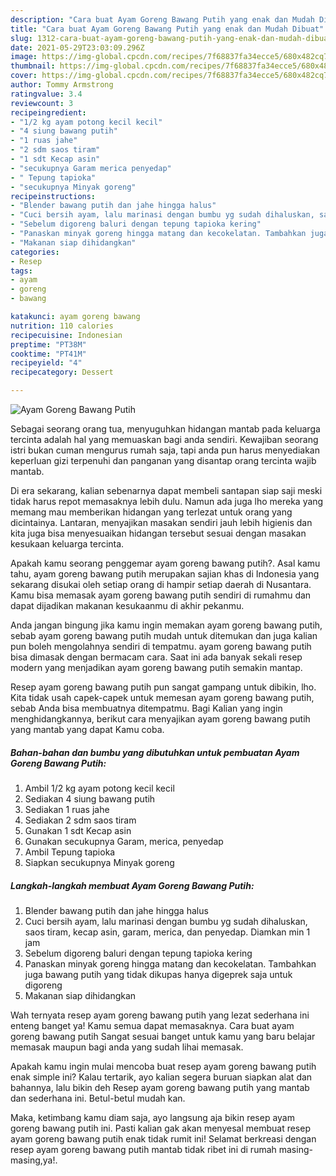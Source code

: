 ```yaml
---
description: "Cara buat Ayam Goreng Bawang Putih yang enak dan Mudah Dibuat"
title: "Cara buat Ayam Goreng Bawang Putih yang enak dan Mudah Dibuat"
slug: 1312-cara-buat-ayam-goreng-bawang-putih-yang-enak-dan-mudah-dibuat
date: 2021-05-29T23:03:09.296Z
image: https://img-global.cpcdn.com/recipes/7f68837fa34ecce5/680x482cq70/ayam-goreng-bawang-putih-foto-resep-utama.jpg
thumbnail: https://img-global.cpcdn.com/recipes/7f68837fa34ecce5/680x482cq70/ayam-goreng-bawang-putih-foto-resep-utama.jpg
cover: https://img-global.cpcdn.com/recipes/7f68837fa34ecce5/680x482cq70/ayam-goreng-bawang-putih-foto-resep-utama.jpg
author: Tommy Armstrong
ratingvalue: 3.4
reviewcount: 3
recipeingredient:
- "1/2 kg ayam potong kecil kecil"
- "4 siung bawang putih"
- "1 ruas jahe"
- "2 sdm saos tiram"
- "1 sdt Kecap asin"
- "secukupnya Garam merica penyedap"
- " Tepung tapioka"
- "secukupnya Minyak goreng"
recipeinstructions:
- "Blender bawang putih dan jahe hingga halus"
- "Cuci bersih ayam, lalu marinasi dengan bumbu yg sudah dihaluskan, saos tiram, kecap asin, garam, merica, dan penyedap. Diamkan min 1 jam"
- "Sebelum digoreng baluri dengan tepung tapioka kering"
- "Panaskan minyak goreng hingga matang dan kecokelatan. Tambahkan juga bawang putih yang tidak dikupas hanya digeprek saja untuk digoreng"
- "Makanan siap dihidangkan"
categories:
- Resep
tags:
- ayam
- goreng
- bawang

katakunci: ayam goreng bawang 
nutrition: 110 calories
recipecuisine: Indonesian
preptime: "PT38M"
cooktime: "PT41M"
recipeyield: "4"
recipecategory: Dessert

---
```



![Ayam Goreng Bawang Putih](https://img-global.cpcdn.com/recipes/7f68837fa34ecce5/680x482cq70/ayam-goreng-bawang-putih-foto-resep-utama.jpg)

Sebagai seorang orang tua, menyuguhkan hidangan mantab pada keluarga tercinta adalah hal yang memuaskan bagi anda sendiri. Kewajiban seorang istri bukan cuman mengurus rumah saja, tapi anda pun harus menyediakan keperluan gizi terpenuhi dan panganan yang disantap orang tercinta wajib mantab.

Di era  sekarang, kalian sebenarnya dapat membeli santapan siap saji meski tidak harus repot memasaknya lebih dulu. Namun ada juga lho mereka yang memang mau memberikan hidangan yang terlezat untuk orang yang dicintainya. Lantaran, menyajikan masakan sendiri jauh lebih higienis dan kita juga bisa menyesuaikan hidangan tersebut sesuai dengan masakan kesukaan keluarga tercinta. 



Apakah kamu seorang penggemar ayam goreng bawang putih?. Asal kamu tahu, ayam goreng bawang putih merupakan sajian khas di Indonesia yang sekarang disukai oleh setiap orang di hampir setiap daerah di Nusantara. Kamu bisa memasak ayam goreng bawang putih sendiri di rumahmu dan dapat dijadikan makanan kesukaanmu di akhir pekanmu.

Anda jangan bingung jika kamu ingin memakan ayam goreng bawang putih, sebab ayam goreng bawang putih mudah untuk ditemukan dan juga kalian pun boleh mengolahnya sendiri di tempatmu. ayam goreng bawang putih bisa dimasak dengan bermacam cara. Saat ini ada banyak sekali resep modern yang menjadikan ayam goreng bawang putih semakin mantap.

Resep ayam goreng bawang putih pun sangat gampang untuk dibikin, lho. Kita tidak usah capek-capek untuk memesan ayam goreng bawang putih, sebab Anda bisa membuatnya ditempatmu. Bagi Kalian yang ingin menghidangkannya, berikut cara menyajikan ayam goreng bawang putih yang mantab yang dapat Kamu coba.

<!--inarticleads1-->

##### Bahan-bahan dan bumbu yang dibutuhkan untuk pembuatan Ayam Goreng Bawang Putih:

1. Ambil 1/2 kg ayam potong kecil kecil
1. Sediakan 4 siung bawang putih
1. Sediakan 1 ruas jahe
1. Sediakan 2 sdm saos tiram
1. Gunakan 1 sdt Kecap asin
1. Gunakan secukupnya Garam, merica, penyedap
1. Ambil  Tepung tapioka
1. Siapkan secukupnya Minyak goreng




<!--inarticleads2-->

##### Langkah-langkah membuat Ayam Goreng Bawang Putih:

1. Blender bawang putih dan jahe hingga halus
1. Cuci bersih ayam, lalu marinasi dengan bumbu yg sudah dihaluskan, saos tiram, kecap asin, garam, merica, dan penyedap. Diamkan min 1 jam
1. Sebelum digoreng baluri dengan tepung tapioka kering
1. Panaskan minyak goreng hingga matang dan kecokelatan. Tambahkan juga bawang putih yang tidak dikupas hanya digeprek saja untuk digoreng
1. Makanan siap dihidangkan




Wah ternyata resep ayam goreng bawang putih yang lezat sederhana ini enteng banget ya! Kamu semua dapat memasaknya. Cara buat ayam goreng bawang putih Sangat sesuai banget untuk kamu yang baru belajar memasak maupun bagi anda yang sudah lihai memasak.

Apakah kamu ingin mulai mencoba buat resep ayam goreng bawang putih enak simple ini? Kalau tertarik, ayo kalian segera buruan siapkan alat dan bahannya, lalu bikin deh Resep ayam goreng bawang putih yang mantab dan sederhana ini. Betul-betul mudah kan. 

Maka, ketimbang kamu diam saja, ayo langsung aja bikin resep ayam goreng bawang putih ini. Pasti kalian gak akan menyesal membuat resep ayam goreng bawang putih enak tidak rumit ini! Selamat berkreasi dengan resep ayam goreng bawang putih mantab tidak ribet ini di rumah masing-masing,ya!.

